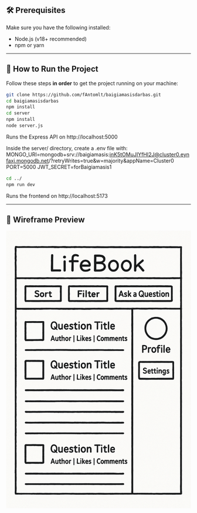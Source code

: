 ## 🛠️ Prerequisites

Make sure you have the following installed:

- Node.js (v18+ recommended)
- npm or yarn

---

## 🚀 How to Run the Project

Follow these steps **in order** to get the project running on your machine:

```bash
git clone https://github.com/fAntomlt/baigiamasisdarbas.git
cd baigiamasisdarbas
npm install
cd server
npm install
node server.js
```
Runs the Express API on http://localhost:5000


Inside the server/ directory, create a .env file with:
MONGO_URI=mongodb+srv://baigiamasis:inK5tOMuJIYfHI2J@cluster0.eynfaxj.mongodb.net/?retryWrites=true&w=majority&appName=Cluster0
PORT=5000
JWT_SECRET=forBaigiamasis1

```bash
cd ../
npm run dev
```
Runs the frontend on http://localhost:5173

---
## 🧭 Wireframe Preview

![Wireframe](src/assets/wireframe.png)